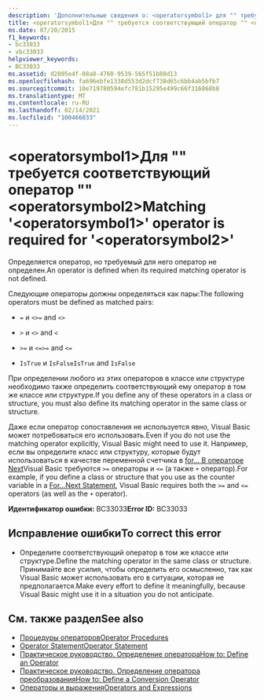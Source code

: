 ```yaml
---
description: 'Дополнительные сведения о: <operatorsymbol1> для "" требуется соответствующий оператор "" <operatorsymbol2>'
title: <operatorsymbol1>Для "" требуется соответствующий оператор "" <operatorsymbol2>
ms.date: 07/20/2015
f1_keywords:
- bc33033
- vbc33033
helpviewer_keywords:
- BC33033
ms.assetid: d2805e4f-08a8-4760-9539-565f51b88d13
ms.openlocfilehash: fa696ebfe1338d553d2dcf738d65c6bb4ab5bfb7
ms.sourcegitcommit: 10e719780594efc781b15295e499c66f316068b8
ms.translationtype: MT
ms.contentlocale: ru-RU
ms.lasthandoff: 02/14/2021
ms.locfileid: "100466033"
---
```

# <a name="matching-operatorsymbol1-operator-is-required-for-operatorsymbol2"></a><span data-ttu-id="de95d-103">\<operatorsymbol1>Для "" требуется соответствующий оператор "" \<operatorsymbol2></span><span class="sxs-lookup"><span data-stu-id="de95d-103">Matching '\<operatorsymbol1>' operator is required for '\<operatorsymbol2>'</span></span>

<span data-ttu-id="de95d-104">Определяется оператор, но требуемый для него оператор не определен.</span><span class="sxs-lookup"><span data-stu-id="de95d-104">An operator is defined when its required matching operator is not defined.</span></span>  
  
 <span data-ttu-id="de95d-105">Следующие операторы должны определяться как пары:</span><span class="sxs-lookup"><span data-stu-id="de95d-105">The following operators must be defined as matched pairs:</span></span>  
  
- <span data-ttu-id="de95d-106">`=` и `<>`</span><span class="sxs-lookup"><span data-stu-id="de95d-106">`=` and `<>`</span></span>  
  
- <span data-ttu-id="de95d-107">`>` и `<`</span><span class="sxs-lookup"><span data-stu-id="de95d-107">`>` and `<`</span></span>  
  
- <span data-ttu-id="de95d-108">`>=` и `<=`</span><span class="sxs-lookup"><span data-stu-id="de95d-108">`>=` and `<=`</span></span>  
  
- <span data-ttu-id="de95d-109">`IsTrue` и `IsFalse`</span><span class="sxs-lookup"><span data-stu-id="de95d-109">`IsTrue` and `IsFalse`</span></span>  
  
 <span data-ttu-id="de95d-110">При определении любого из этих операторов в классе или структуре необходимо также определить соответствующий ему оператор в том же классе или структуре.</span><span class="sxs-lookup"><span data-stu-id="de95d-110">If you define any of these operators in a class or structure, you must also define its matching operator in the same class or structure.</span></span>  
  
 <span data-ttu-id="de95d-111">Даже если оператор сопоставления не используется явно, Visual Basic может потребоваться его использовать.</span><span class="sxs-lookup"><span data-stu-id="de95d-111">Even if you do not use the matching operator explicitly, Visual Basic might need to use it.</span></span> <span data-ttu-id="de95d-112">Например, если вы определите класс или структуру, которые будут использоваться в качестве переменной счетчика в [for... В операторе Next](../language-reference/statements/for-next-statement.md)Visual Basic требуются `>=` операторы и `<=` (а также `+` оператор).</span><span class="sxs-lookup"><span data-stu-id="de95d-112">For example, if you define a class or structure that you use as the counter variable in a [For...Next Statement](../language-reference/statements/for-next-statement.md), Visual Basic requires both the `>=` and `<=` operators (as well as the `+` operator).</span></span>  
  
 <span data-ttu-id="de95d-113">**Идентификатор ошибки:** BC33033</span><span class="sxs-lookup"><span data-stu-id="de95d-113">**Error ID:** BC33033</span></span>  
  
## <a name="to-correct-this-error"></a><span data-ttu-id="de95d-114">Исправление ошибки</span><span class="sxs-lookup"><span data-stu-id="de95d-114">To correct this error</span></span>  
  
- <span data-ttu-id="de95d-115">Определите соответствующий оператор в том же классе или структуре.</span><span class="sxs-lookup"><span data-stu-id="de95d-115">Define the matching operator in the same class or structure.</span></span> <span data-ttu-id="de95d-116">Принимайте все усилия, чтобы определить его осмысленно, так как Visual Basic может использовать его в ситуации, которая не предполагается.</span><span class="sxs-lookup"><span data-stu-id="de95d-116">Make every effort to define it meaningfully, because Visual Basic might use it in a situation you do not anticipate.</span></span>  
  
## <a name="see-also"></a><span data-ttu-id="de95d-117">См. также раздел</span><span class="sxs-lookup"><span data-stu-id="de95d-117">See also</span></span>

- [<span data-ttu-id="de95d-118">Процедуры операторов</span><span class="sxs-lookup"><span data-stu-id="de95d-118">Operator Procedures</span></span>](../programming-guide/language-features/procedures/operator-procedures.md)
- [<span data-ttu-id="de95d-119">Operator Statement</span><span class="sxs-lookup"><span data-stu-id="de95d-119">Operator Statement</span></span>](../language-reference/statements/operator-statement.md)
- [<span data-ttu-id="de95d-120">Практическое руководство. Определение оператора</span><span class="sxs-lookup"><span data-stu-id="de95d-120">How to: Define an Operator</span></span>](../programming-guide/language-features/procedures/how-to-define-an-operator.md)
- [<span data-ttu-id="de95d-121">Практическое руководство. Определение оператора преобразования</span><span class="sxs-lookup"><span data-stu-id="de95d-121">How to: Define a Conversion Operator</span></span>](../programming-guide/language-features/procedures/how-to-define-a-conversion-operator.md)
- [<span data-ttu-id="de95d-122">Операторы и выражения</span><span class="sxs-lookup"><span data-stu-id="de95d-122">Operators and Expressions</span></span>](../programming-guide/language-features/operators-and-expressions/index.md)
